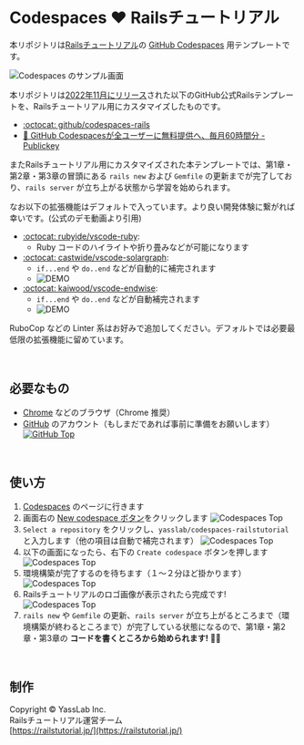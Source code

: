 # Codespaces ♥️ Railsチュートリアル

本リポジトリは[Railsチュートリアル](https://railstutorial.jp/)の [GitHub Codespaces](https://github.co.jp/) 用テンプレートです。

![Codespaces のサンプル画面](https://github.com/yasslab/codespaces-railstutorial/blob/main/public/codespaces.png?raw=true)

本リポジトリは[2022年11月にリリース](https://www.publickey1.jp/blog/22/github_codespaces60jetbrainsjupyterlabide.html)された以下のGitHub公式Railsテンプレートを、Railsチュートリアル用にカスタマイズしたものです。

- [:octocat: github/codespaces-rails](https://github.com/github/codespaces-rails)
- [:newspaper: GitHub Codespacesが全ユーザーに無料提供へ、毎月60時間分 - Publickey](https://www.publickey1.jp/blog/22/github_codespaces60jetbrainsjupyterlabide.html)

またRailsチュートリアル用にカスタマイズされた本テンプレートでは、第1章・第2章・第3章の冒頭にある `rails new` および `Gemfile` の更新までが完了しており、`rails server` が立ち上がる状態から学習を始められます。

なお以下の拡張機能はデフォルトで入っています。より良い開発体験に繋がれば幸いです。(公式のデモ動画より引用)

- [:octocat: rubyide/vscode-ruby](https://github.com/rubyide/vscode-ruby):
  - Ruby コードのハイライトや折り畳みなどが可能になります
- [:octocat: castwide/vscode-solargraph](https://github.com/castwide/vscode-solargraph):
  - `if...end` や `do..end` などが自動的に補完されます
  - ![DEMO](https://github.com/yasslab/codespaces-railstutorial/blob/main/public/demo_solargraph.gif?raw=true)
- [:octocat: kaiwood/vscode-endwise](https://github.com/kaiwood/vscode-endwise):
  - `if...end` や `do..end` などが自動補完されます
  - ![DEMO](https://github.com/yasslab/codespaces-railstutorial/blob/main/public/demo_endwise.gif?raw=true)

RuboCop などの Linter 系はお好みで追加してください。デフォルトでは必要最低限の拡張機能に留めています。

<br>

## 必要なもの

- [Chrome](https://www.google.com/intl/ja/chrome/browser/) などのブラウザ（Chrome 推奨）
- [GitHub](https://github.co.jp/) のアカウント（もしまだであれば事前に準備をお願いします）
   [![GitHub Top](https://github.com/yasslab/codespaces-railstutorial/blob/main/public/codespaces-0-lp.png?raw=true)](https://github.co.jp/)

<br>

## 使い方

1. [Codespaces](https://github.com/codespaces) のページに行きます
1. 画面右の [New codespace ボタン](https://github.com/codespaces/new)をクリックします
   ![Codespaces Top](https://github.com/yasslab/codespaces-railstutorial/blob/main/public/codespaces-1-top.png?raw=true)
1. `Select a repository` をクリックし、`yasslab/codespaces-railstutorial` と入力します（他の項目は自動で補完されます）
   ![Codespaces Top](https://github.com/yasslab/codespaces-railstutorial/blob/main/public/codespaces-2-repo.png?raw=true)
1. 以下の画面になったら、右下の `Create codespace` ボタンを押します
   ![Codespaces Top](https://github.com/yasslab/codespaces-railstutorial/blob/main/public/codespaces-3-new.png?raw=true)
1. 環境構築が完了するのを待ちます（１〜２分ほど掛かります）
   ![Codespaces Top](https://github.com/yasslab/codespaces-railstutorial/blob/main/public/codespaces-4-build.png?raw=true)
1. Railsチュートリアルのロゴ画像が表示されたら完成です!
   ![Codespaces Top](https://github.com/yasslab/codespaces-railstutorial/blob/main/public/codespaces-5-goal.png?raw=true)
1.  `rails new` や `Gemfile` の更新、`rails server` が立ち上がるところまで（環境構築が終わるところまで）が完了している状態になるので、第1章・第2章・第3章の **コードを書くところから始められます!** 📝✨

<br>

## 制作

Copyright &copy; YassLab Inc.<br>
Railsチュートリアル運営チーム<br>
[https://railstutorial.jp/](https://railstutorial.jp/)

